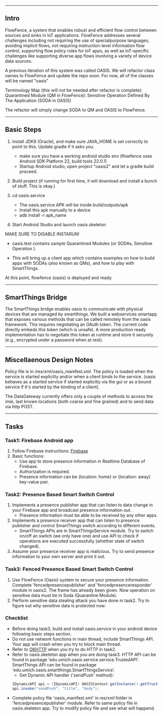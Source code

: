 -----------
Intro
-----------
FlowFence, a system that enables robust and efficient flow control between sources and sinks in IoT applications. FlowFence addresses several challenges including not requiring the use of specialpurpose languages, avoiding implicit flows, not requiring instruction-level information flow control, supporting flow policy rules for IoT apps, as well as IoT-specific challenges like supporting diverse app flows involving a variety of device data sources.

A previous iteration of this system was called OASIS. We will refactor class names to FlowFence and update the repo soon. For now, all of the classes will be named "oasis"

Terminology Map (this will not be needed after refactor is complete): Quarantined Module (QM in FlowFence): Sensitive Operation Defined By The Application (SODA in OASIS)

The refactor will simply change SODA to QM and OASIS to FlowFence. 

-------------
Basic Steps
-----------

1. Install JDK8 (Oracle), and make sure JAVA_HOME is set correctly to point to this. Update gradle if it asks you.

	* make sure you have a working android studio env (flowfence uses Android SDK Platform 22, build tools 22.0.1)
	* Startup Android studio, open project "oasis2" and let a gradle build proceed.

2. Build project (if running for first time, it will download and install a bunch of stuff. This is okay.)
3. cd oasis.service
	
    * The oasis.service APK will be inside build/outputs/apk
	* Install this apk manually to a device
	* adb install -r apk_name

4. Start Android Studio and launch oasis.skeleton

MAKE SURE TO DISABLE INSTARUN!

* oasis.test contains sample Quarantined Modules (or SODAs, Sensitive Operation ).

* This will bring up a client app which contains examples on how to build apps with SODAs (also known as QMs), and how to play with SmartThings.

At this point, flowfence (oasis) is deployed and ready.

------------------
SmartThings Bridge
------------------

The SmartThings bridge enables oasis to communicate with physical devices that are managed by smartthings. We built a webservices smartapp that exposes various methods that can be called remotely from the oasis framework. This requires negotiating an OAuth token. The current code directly embeds this token (which is unsafe). A more production ready implementation has to negotiate this token at runtime and store it securely (e.g., encrypted under a password when at rest).

--------------------------
Miscellaenous Design Notes
--------------------------

Policy file is in /res/xml/oasis_manifest.xml.
The policy is loaded when the service is started explicitly and/or when a client binds to the service. (oasis behaves as a started service if started explicitly via the gui or as a bound service if it's started by the binding of a client).

The DataGateway currently offers only a couple of methods to access the imei, last known locations (both coarse and fine grained) and to send data via http POST.

-----
Tasks
-----

### Task1: Firebase Android app
1. Follow Firebase instructions: [Firebase](https://firebase.google.com/docs/android/setup)
2. Basic functions:
	* Use app to store presence information in Realtime Database of Firebase.
	* Authorization is required.
	* Presence information can be {location: home} or {location: away} key-value pair.
	
### Task2: Presence Based Smart Switch Control
1. Implements a presence publisher app that can listen to data change in your Firebase app and broadcast presence information out.
	* Presence information must be able to be received by any other apps.
2. Implements a presence receiver app that can listen to presence publisher and control SmartThings switch according to different events.
	* SmartThings APIs are in SmartThingsService module. Try to switch on/off an switch (we only have one) and use API to check if operations are executed successfully (whether state of switch changed).
3. Assume your presence receiver app is malicious. Try to send presence information to your own server and print it out.

### Task3: Fenced Presence Based Smart Switch Control
1. Use FlowFence (Oasis) system to secure your presence information. Complete 'fencedpresencepublisher' and 'fencedpresenceresponder' module in oasis2. The frame has already been given. Now operation on sensitive data must be in Soda (Quarantine  Module).
2. Perform sensitive data stealing attack you have done in task2. Try to figure out why sensitive data is protected now.

### Checklist
* Before doing task3, build and install oasis.service in your android device following basic steps section.
* Do not use network functions in main thread, include SmartThings API. Your app will crash when you try to block main thread.
* Refer to [OKHTTP](http://square.github.io/okhttp/) when you try to do HTTP in task2.
* Refer to oasis.skeleton app when you are doing task3. HTTP API can be found in package 'edu.umich.oasis.service.service.TrustedAPI'. SmartThings API can be found in package 'edu.umich.oasis.smartthings.SmartThingsService'.
	* Get Dynamic API handler ('sendPush' method):
	```java
    IDynamicAPI api = (IDynamicAPI) OASISContext.getInstance().getTrustedAPI("push");
   	api.invoke("sendPush", "title", "body");
 	```
* Complete policy file 'oasis_manifest.xml' in res/xml folder in 'fencedpresencepublisher' module. Refer to same policy file in oasis.skeleton app. Try to modify policy file and see what will happend.


